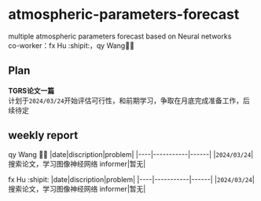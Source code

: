 # atmospheric-parameters-forecast
multiple atmospheric parameters forecast based on Neural networks    
co-worker：fx Hu :shipit:，qy Wang:man_singer:

## Plan
**TGRS论文一篇**    
计划于`2024/03/24`开始评估可行性，和前期学习，争取在月底完成准备工作，后续待定

## weekly report
qy Wang :man_singer:
|date|discription|problem|
|----|-----------|------|
|`2024/03/24`| 搜索论文，学习图像神经网络 informer|暂无|
     
fx Hu :shipit:
|date|discription|problem|
|----|-----------|------|
|`2024/03/24`| 搜索论文，学习图像神经网络 informer|暂无|
